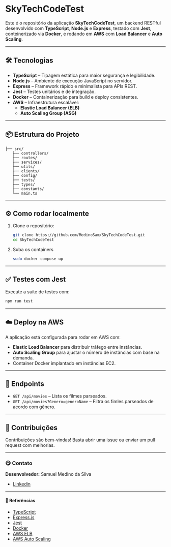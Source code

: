 # SkyTechCodeTest

&#x20;&#x20;

Este é o repositório da aplicação **SkyTechCodeTest**, um backend RESTful desenvolvido com **TypeScript**, **Node.js** e **Express**, testado com **Jest**, conteinerizado via **Docker**, e rodando em **AWS** com **Load Balancer** e **Auto Scaling**.

---

## 🛠️ Tecnologias

- **TypeScript** – Tipagem estática para maior segurança e legibilidade.
- **Node.js** – Ambiente de execução JavaScript no servidor.
- **Express** – Framework rápido e minimalista para APIs REST.
- **Jest** – Testes unitários e de integração.
- **Docker** – Containerização para build e deploy consistentes.
- **AWS** – Infraestrutura escalável:
  - **Elastic Load Balancer (ELB)**
  - **Auto Scaling Group (ASG)**

---

## 📦 Estrutura do Projeto

```
├── src/
   ├── controllers/
   ├── routes/
   ├── services/
   ├── utils/
   ├── clients/
   ├── config/
   ├── tests/
   ├── types/
   ├── constants/
   └── main.ts

```

---

## ⚙️ Como rodar localmente

1. Clone o repositório:

   ```bash
   git clone https://github.com/MedinoSam/SkyTechCodeTest.git
   cd SkyTechCodeTest
   ```

2. Suba os containers

   ```bash
   sudo docker compose up
   ```

---

## ✅ Testes com Jest

Execute a suíte de testes com:

```bash
npm run test
```

---


## ☁️ Deploy na AWS

A aplicação está configurada para rodar em AWS com:

- **Elastic Load Balancer** para distribuir tráfego entre instâncias.
- **Auto Scaling Group** para ajustar o número de instâncias com base na demanda.
- Container Docker implantado em instâncias EC2.


---

## 🧹 Endpoints

- `GET /api/movies` – Lista os filmes parseados.
- `GET /api/movies?Genero=generoName` – Filtra os fimles parseados de acordo com gênero.

---



## 📣 Contribuições

Contribuições são bem-vindas! Basta abrir uma issue ou enviar um pull request com melhorias.

---

### 😋 Contato

**Desenvolvedor:** Samuel Medino da Silva
- [Linkedin](https://www.linkedin.com/in/samuelmedino)

---

#### 🔖 Referências

- [TypeScript](https://www.typescriptlang.org/)
- [Express.js](https://expressjs.com/)
- [Jest](https://jestjs.io/)
- [Docker](https://www.docker.com/)
- [AWS ELB](https://aws.amazon.com/elasticloadbalancing/)
- [AWS Auto Scaling](https://aws.amazon.com/autoscaling/)

